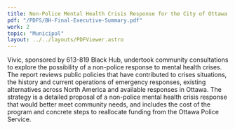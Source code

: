 ```yaml
---
title: Non-Police Mental Health Crisis Response for the City of Ottawa
pdf: "/PDFS/BH-Final-Executive-Summary.pdf"
work: 2
topic: "Municipal"
layout: ../../layouts/PDFViewer.astro
---
```

Vivic, sponsored by 613-819 Black Hub, undertook community consultations to explore the possibility of a non-police response to mental health crises. The report reviews public policies that have contributed to crises situations, the history and current operations of emergency responses, existing alternatives across North America and available responses in Ottawa. The strategy is a detailed proposal of a non-police mental health crisis response that would better meet community needs, and includes the cost of the program and concrete steps to reallocate funding from the Ottawa Police Service.
